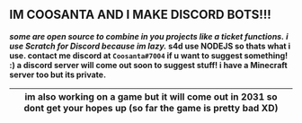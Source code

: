 ## IM COOSANTA AND I MAKE DISCORD BOTS!!!
***some are open source to combine in you projects like a ticket functions.*
*i use Scratch for Discord because im lazy.*
s4d use NODEJS so thats what i use.
contact me discord at `Coosanta#7004` if u want to suggest something! :)
a discord server will come out soon to suggest stuff!
i have a Minecraft server too but its private.**

|im also working on a game but it will come out in 2031 so dont get your hopes up (so far the game is pretty bad XD)|
|-------------------------------------------------------------------------------------------------------------------|


